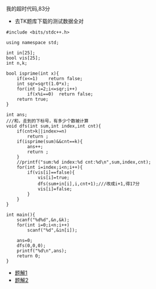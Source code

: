我的超时代码,83分
* 去TK题库下载的测试数据全对
```
#include <bits/stdc++.h>

using namespace std;

int in[25];
bool vis[25];
int n,k;

bool isprime(int x){
    if(x<=1)    return false;
    int sqr=sqrt(1.0*x);
    for(int i=2;i<=sqr;i++)
        if(x%i==0)  return false;
    return true;
}

int ans;
///和，走到的下标号，有多少个数被计算
void dfs(int sum,int index,int cnt){
    if(cnt>k||index>=n)
        return ;
    if(isprime(sum)&&cnt==k){
        ans++;
        return ;
    }
    //printf("sum:%d index:%d cnt:%d\n",sum,index,cnt);
    for(int i=index;i<n;i++){
        if(vis[i]==false){
            vis[i]=true;
            dfs(sum+in[i],i,cnt+1);///改成i+1,得17分
            vis[i]=false;
        }
    }
}

int main(){
    scanf("%d%d",&n,&k);
    for(int i=0;i<n;i++)
        scanf("%d",&in[i]);

    ans=0;
    dfs(0,0,0);
    printf("%d\n",ans);
    return 0;
}

```
* [题解1](https://blog.csdn.net/Mr_Zhangmc/article/details/81941836)
* [题解2](https://blog.csdn.net/hjl_heart/article/details/104002447)

